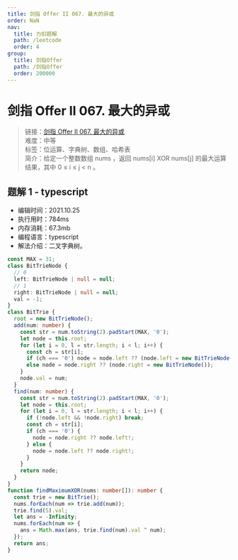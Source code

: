 ```yaml
---
title: 剑指 Offer II 067. 最大的异或
order: NaN
nav:
  title: 力扣题解
  path: /leetcode
  order: 4
group:
  title: 剑指Offer
  path: /剑指Offer
  order: 200000
---
```


# 剑指 Offer II 067. 最大的异或

> 链接：[剑指 Offer II 067. 最大的异或](https://leetcode-cn.com/problems/ms70jA/)  
> 难度：中等  
> 标签：位运算、字典树、数组、哈希表  
> 简介：给定一个整数数组 nums ，返回 nums[i] XOR nums[j] 的最大运算结果，其中 0 ≤ i ≤ j < n 。

## 题解 1 - typescript

- 编辑时间：2021.10.25
- 执行用时：784ms
- 内存消耗：67.3mb
- 编程语言：typescript
- 解法介绍：二叉字典树。

```typescript
const MAX = 31;
class BitTrieNode {
  // 0
  left: BitTrieNode | null = null;
  // 1
  right: BitTrieNode | null = null;
  val = -1;
}
class BitTrie {
  root = new BitTrieNode();
  add(num: number) {
    const str = num.toString(2).padStart(MAX, '0');
    let node = this.root;
    for (let i = 0, l = str.length; i < l; i++) {
      const ch = str[i];
      if (ch === '0') node = node.left ?? (node.left = new BitTrieNode());
      else node = node.right ?? (node.right = new BitTrieNode());
    }
    node.val = num;
  }
  find(num: number) {
    const str = num.toString(2).padStart(MAX, '0');
    let node = this.root;
    for (let i = 0, l = str.length; i < l; i++) {
      if (!node.left && !node.right) break;
      const ch = str[i];
      if (ch === '0') {
        node = node.right ?? node.left!;
      } else {
        node = node.left ?? node.right!;
      }
    }
    return node;
  }
}
function findMaximumXOR(nums: number[]): number {
  const trie = new BitTrie();
  nums.forEach(num => trie.add(num));
  trie.find(5).val;
  let ans = -Infinity;
  nums.forEach(num => {
    ans = Math.max(ans, trie.find(num).val ^ num);
  });
  return ans;
}
```
